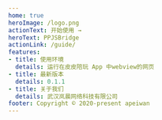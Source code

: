 ```yaml
---
home: true
heroImage: /logo.png
actionText: 开始使用 →
heroText: PPJSBridge
actionLink: /guide/
features:
- title: 使用环境
  details: 运行在皮皮陪玩 App 中webview的网页
- title: 最新版本
  details: 0.1.1
- title: 关于我们
  details: 武汉岚晨网络科技有限公司
footer: Copyright © 2020-present apeiwan
---
```


